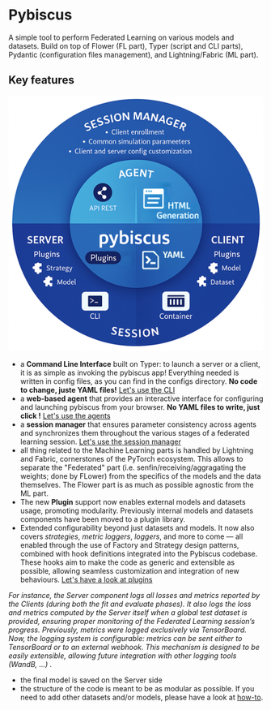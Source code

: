 
# Pybiscus

A simple tool to perform Federated Learning on various models and datasets. Build on top of Flower (FL part), Typer (script and CLI parts), Pydantic (configuration files management), and Lightning/Fabric (ML part).


## Key features

![Pybiscus key features](images/pybiscus_features.png "Pybiscus features")

* a **Command Line Interface** built on Typer: to launch a server or a client, it is as simple as invoking the pybiscus app! Everything needed is written in config files, as you can find in the configs directory. **No code to change, juste YAML files!** [Let's use the CLI](cli.md)
* a **web-based agent** that provides an interactive interface for configuring and launching pybiscus from your browser. **No YAML files to write, just click !** [Let's use the agents](agent.md)
* a **session manager** that ensures parameter consistency across agents and synchronizes them throughout the various stages of a federated learning session. [Let's use the session manager](sessionmanager.md)
* all thing related to the Machine Learning parts is handled by Lightning and Fabric, cornerstones of the PyTorch ecosystem. This allows to separate the "Federated" part (i.e. senfin/receiving/aggragating the weights; done by FLower) from the specifics of the models and the data themselves. The Flower part is as much as possible agnostic from the ML part.
* The new **Plugin** support now enables external models and datasets usage, promoting modularity. Previously internal models and datasets components have been moved to a plugin library.
* Extended configurability beyond just datasets and models. It now also covers *strategies*, *metric loggers*, *loggers*, and more to come — all enabled through the use of Factory and Strategy design patterns, combined with hook definitions integrated into the Pybiscus codebase.
These hooks aim to make the code as generic and extensible as possible, allowing seamless customization and integration of new behaviours. [Let's have a look at plugins](plugins.md)

*For instance, the Server component logs all losses and metrics reported by the Clients (during both the fit and evaluate phases). It also logs the loss and metrics computed by the Server itself when a global test dataset is provided, ensuring proper monitoring of the Federated Learning session’s progress.
Previously, metrics were logged exclusively via TensorBoard. Now, the logging system is configurable: metrics can be sent either to TensorBoard or to an external webhook. This mechanism is designed to be easily extensible, allowing future integration with other logging tools (WandB, ...) .*

* the final model is saved on the Server side
* the structure of the code is meant to be as modular as possible. If you need to add other datasets and/or models, please have a look at [how-to](how-to.md).
